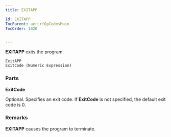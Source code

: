 ```yaml
---
title: EXITAPP

Id: EXITAPP
TocParent: aerLrfOpCodesMain
TocOrder: 1020


---
```


**EXITAPP** exits the program. 

```
ExitAPP 
ExitCode (Numeric Expression)
```

### Parts

**ExitCode** 

Optional. Specifies an exit code. If **ExitCode** is not specified, the default exit code is 0.


### Remarks
**EXITAPP** causes the program to terminate. 
